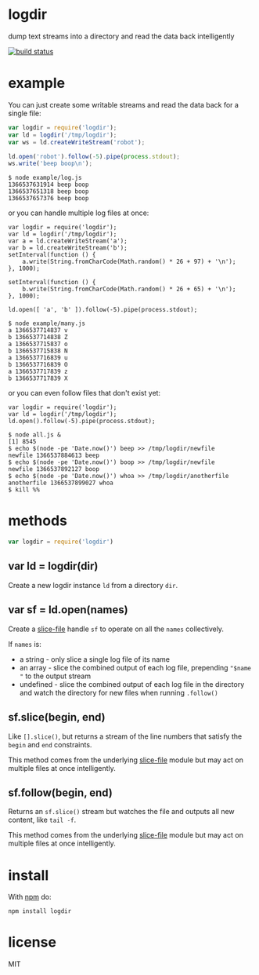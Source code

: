 # logdir

dump text streams into a directory and read the data back intelligently

[![build status](https://secure.travis-ci.org/substack/logdir.png)](http://travis-ci.org/substack/logdir)

# example

You can just create some writable streams and read the data back for a single
file:

``` js
var logdir = require('logdir');
var ld = logdir('/tmp/logdir');
var ws = ld.createWriteStream('robot');

ld.open('robot').follow(-5).pipe(process.stdout);
ws.write('beep boop\n');
```

```
$ node example/log.js
1366537631914 beep boop
1366537651318 beep boop
1366537657376 beep boop
```

or you can handle multiple log files at once:

```
var logdir = require('logdir');
var ld = logdir('/tmp/logdir');
var a = ld.createWriteStream('a');
var b = ld.createWriteStream('b');
setInterval(function () {
    a.write(String.fromCharCode(Math.random() * 26 + 97) + '\n');
}, 1000);

setInterval(function () {
    b.write(String.fromCharCode(Math.random() * 26 + 65) + '\n');
}, 1000);

ld.open([ 'a', 'b' ]).follow(-5).pipe(process.stdout);
```

```
$ node example/many.js 
a 1366537714837 v
b 1366537714838 Z
a 1366537715837 o
b 1366537715838 N
a 1366537716839 u
b 1366537716839 O
a 1366537717839 z
b 1366537717839 X
```

or you can even follow files that don't exist yet:

```
var logdir = require('logdir');
var ld = logdir('/tmp/logdir');
ld.open().follow(-5).pipe(process.stdout);
```

```
$ node all.js &
[1] 8545
$ echo $(node -pe 'Date.now()') beep >> /tmp/logdir/newfile
newfile 1366537884613 beep
$ echo $(node -pe 'Date.now()') boop >> /tmp/logdir/newfile
newfile 1366537892127 boop
$ echo $(node -pe 'Date.now()') whoa >> /tmp/logdir/anotherfile
anotherfile 1366537899027 whoa
$ kill %%
```

# methods

``` js
var logdir = require('logdir')
```

## var ld = logdir(dir)

Create a new logdir instance `ld` from a directory `dir`.

## var sf = ld.open(names)

Create a [slice-file](https://github.com/substack/slice-file) handle `sf` to
operate on all the `names` collectively.

If `names` is:

* a string - only slice a single log file of its name
* an array - slice the combined output of each log file, prepending `"$name "`
to the output stream
* undefined - slice the combined output of each log file in the directory and
watch the directory for new files when running `.follow()`

## sf.slice(begin, end)

Like `[].slice()`, but returns a stream of the line numbers that satisfy the
`begin` and `end` constraints.

This method comes from the underlying
[slice-file](https://github.com/substack/slice-file) module but may act on
multiple files at once intelligently.

## sf.follow(begin, end)

Returns an `sf.slice()` stream but watches the file and outputs all new content,
like `tail -f`.

This method comes from the underlying
[slice-file](https://github.com/substack/slice-file) module but may act on
multiple files at once intelligently.

# install

With [npm](https://npmjs.org) do:

```
npm install logdir
```

# license

MIT
